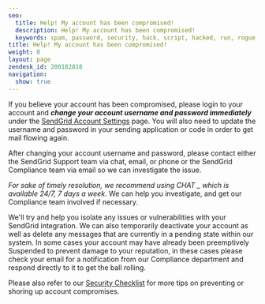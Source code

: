 ```yaml
---
seo:
  title: Help! My account has been compromised!
  description: Help! My account has been compromised!
  keywords: spam, password, security, hack, script, hacked, run, rogue, compromise, stolen, fraud
title: Help! My account has been compromised!
weight: 0
layout: page
zendesk_id: 200182818
navigation:
  show: true
---
```


If you believe your account has been compromised, please login to your account and **_change your account username and password immediately_** under the [SendGrid Account Settings](https://apps.sendgrid.com/settings/account) page. You will also need to update the username and password in your sending application or code in order to get mail flowing again.

After changing your account username and password, please contact either the SendGrid Support team via chat, email, or phone or the SendGrid Compliance team via email so we can investigate the issue.

_For sake of timely resolution, we recommend using CHAT _ which is available 24/7, 7 days a week_. We can help you investigate, and get our Compliance team involved if necessary. 

We'll try and help you isolate any issues or vulnerabilities with your SendGrid integration. We can also temporarily deactivate your account as well as delete any messages that are currently in a pending state within our system. In some cases your account may have already been preemptively Suspended to prevent damage to your reputation, in these cases please check your email for a notification from our Compliance department and respond directly to it to get the ball rolling.

Please also refer to our [Security Checklist]({{root_url}}/Classroom/Basics/Security/security_checklist.html) for more tips on preventing or shoring up account compromises. 
